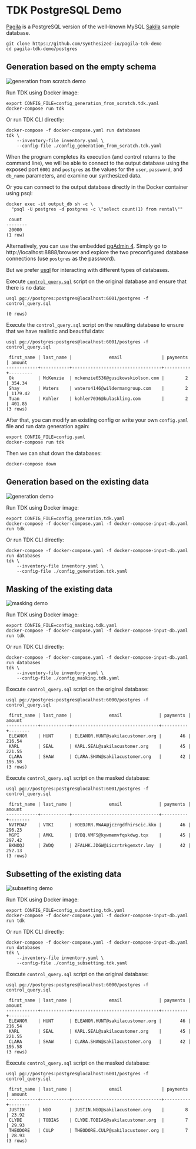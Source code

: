 # TDK PostgreSQL Demo

[Pagila](https://github.com/devrimgunduz/pagila) is a PostgreSQL version of the well-known MySQL [Sakila](https://dev.mysql.com/doc/sakila/en) sample database.


```shell
git clone https://github.com/synthesized-io/pagila-tdk-demo
cd pagila-tdk-demo/postgres
```


## Generation based on the empty schema

![generation from scratch demo](generation_from_scratch.gif)

Run TDK using Docker image:
```shell
export CONFIG_FILE=config_generation_from_scratch.tdk.yaml
docker-compose run tdk
```

Or run TDK CLI directly:
```shell
docker-compose -f docker-compose.yaml run databases
tdk \
    --inventory-file inventory.yaml \
    --config-file ./config_generation_from_scratch.tdk.yaml
```

When the program completes its execution (and control returns to the command line), we will be able to connect to the output database using the exposed port `6001` and `postgres` as the values for the `user`, `password`, and `db_name` parameters, and examine our synthesized data.

Or you can connect to the output database directly in the Docker container using psql:

```shell
docker exec -it output_db sh -c \
  "psql -U postgres -d postgres -c \"select count(1) from rental\""

 count
--------
 20000
(1 row)
```

Alternatively, you can use the embedded [pgAdmin 4](https://www.pgadmin.org/download). Simply go to http://localhost:8888/browser and explore the two preconfigured database connections (use `postgres` as the password).

But we prefer [usql](https://github.com/xo/usql) for interacting with different types of databases.

Execute [`control_query.sql`](control_query.sql) script on the original database and ensure that there is no data:

```shell
usql pg://postgres:postgres@localhost:6001/postgres -f control_query.sql

(0 rows)
```

Execute the `control_query.sql` script on the resulting database to ensure that we have realistic and beautiful data:

```shell
usql pg://postgres:postgres@localhost:6001/postgres -f control_query.sql

 first_name | last_name |              email               | payments | amount  
------------+-----------+----------------------------------+----------+---------
 Ok         | McKenzie  | mckenzie6536@gusikowskiolson.com |        2 | 354.34 
 Shay       | Waters    | waters4146@wildermangroup.com    |        2 | 1179.42 
 Tuan       | Kohler    | kohler7036@kulaskling.com        |        2 | 401.85 
(3 rows)
```

After that, you can modify an existing config or write your own `config.yaml` file and run data generation again:

```shell
export CONFIG_FILE=config.yaml
docker-compose run tdk
```

Then we can shut down the databases:

```shell
docker-compose down
```


## Generation based on the existing data

![generation demo](generation.gif)

Run TDK using Docker image:
```shell
export CONFIG_FILE=config_generation.tdk.yaml
docker-compose -f docker-compose.yaml -f docker-compose-input-db.yaml run tdk
```

Or run TDK CLI directly:
```shell
docker-compose -f docker-compose.yaml -f docker-compose-input-db.yaml run databases
tdk \
    --inventory-file inventory.yaml \
    --config-file ./config_generation.tdk.yaml
```


## Masking of the existing data

![masking demo](masking.gif)

Run TDK using Docker image:
```shell
export CONFIG_FILE=config_masking.tdk.yaml
docker-compose -f docker-compose.yaml -f docker-compose-input-db.yaml run tdk
```

Or run TDK CLI directly:
```shell
docker-compose -f docker-compose.yaml -f docker-compose-input-db.yaml run databases
tdk \
    --inventory-file inventory.yaml \
    --config-file ./config_masking.tdk.yaml
```

Execute `control_query.sql` script on the original database:

```shell
usql pg://postgres:postgres@localhost:6000/postgres -f control_query.sql

 first_name | last_name |              email              | payments | amount
------------+-----------+---------------------------------+----------+--------
 ELEANOR    | HUNT      | ELEANOR.HUNT@sakilacustomer.org |       46 | 216.54
 KARL       | SEAL      | KARL.SEAL@sakilacustomer.org    |       45 | 221.55
 CLARA      | SHAW      | CLARA.SHAW@sakilacustomer.org   |       42 | 195.58
(3 rows)
```

Execute `control_query.sql` script on the masked database:

```shell
usql pg://postgres:postgres@localhost:6001/postgres -f control_query.sql

 first_name | last_name |              email              | payments | amount 
------------+-----------+---------------------------------+----------+--------
 NVTPDAF    | VTKI      | HOEDJRR.RWAA@jczrgdfhirscic.kko |       46 | 296.23 
 MGPI       | AMKL      | QYBQ.VMFS@kywmemvfqskdwg.tqx    |       45 | 297.42 
 BKNOQJ     | ZWDQ      | ZFALHK.JDGW@iiczrtrkgemxtr.lmy  |       42 | 252.13
(3 rows)
```


## Subsetting of the existing data

![subsetting demo](subsetting.gif)

Run TDK using Docker image:
```shell
export CONFIG_FILE=config_subsetting.tdk.yaml
docker-compose -f docker-compose.yaml -f docker-compose-input-db.yaml run tdk
```

Or run TDK CLI directly:
```shell
docker-compose -f docker-compose.yaml -f docker-compose-input-db.yaml run databases
tdk \
    --inventory-file inventory.yaml \
    --config-file ./config_subsetting.tdk.yaml
```

Execute `control_query.sql` script on the original database:

```shell
usql pg://postgres:postgres@localhost:6000/postgres -f control_query.sql

 first_name | last_name |              email              | payments | amount
------------+-----------+---------------------------------+----------+--------
 ELEANOR    | HUNT      | ELEANOR.HUNT@sakilacustomer.org |       46 | 216.54
 KARL       | SEAL      | KARL.SEAL@sakilacustomer.org    |       45 | 221.55
 CLARA      | SHAW      | CLARA.SHAW@sakilacustomer.org   |       42 | 195.58
(3 rows)
```

Execute `control_query.sql` script on the masked database:

```shell
usql pg://postgres:postgres@localhost:6001/postgres -f control_query.sql

 first_name | last_name |              email               | payments | amount 
------------+-----------+----------------------------------+----------+--------
 JUSTIN     | NGO       | JUSTIN.NGO@sakilacustomer.org    |        8 | 23.92 
 CLYDE      | TOBIAS    | CLYDE.TOBIAS@sakilacustomer.org  |        7 | 29.93 
 THEODORE   | CULP      | THEODORE.CULP@sakilacustomer.org |        7 | 28.93 
(3 rows)
```
